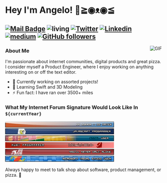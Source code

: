 # Hey I'm Angelo! 👋≧◉ᴥ◉≦
[![Mail Badge](https://img.shields.io/badge/-asara019@fiu.edu-c14438?style=flat-square&logo=Gmail&logoColor=white&link=mailto:asara019@fiu.edu)](mailto:asara019@fiu.edu)
![living](https://img.shields.io/badge/living-USA-3c9)
[![Twitter](https://img.shields.io/badge/-Twitter-222222?style=flat-square&logo=twitter&logoColor=white&link=https://twitter.com/ndneighbor)](https://twitter.com/ndneighbor)
[![Linkedin](https://img.shields.io/badge/-LinkedIn-222222?style=flat-square&logo=Linkedin&logoColor=white&link=https://www.linkedin.com/in/angelo-saraceno/)](https://www.linkedin.com/in/angelo-saraceno/)
[![medium](https://aleen42.github.io/badges/src/medium.svg)](https://medium.com/@ndneighbor)
[![GitHub followers](https://img.shields.io/github/followers/ndneighbor.svg?style=social&label=Follow&maxAge=2592000)](https://github.com/ndneighbor?tab=followers)
---
<img align="right" alt="GIF" src="https://raw.githubusercontent.com/haoruilee/haoruilee/master/pic/pusheencode.gif" />

### About Me
I'm passionate about internet communities, digital products and great pizza. I consider myself a Product Engineer, where I enjoy working on anything interesting on or off the text editor. 
- 🔭 Currently working on assorted projects!
- 🌱 Learning Swift and 3D Modeling
- ⚡ Fun fact: I have ran over 3500+ miles

### What My Internet Forum Signature Would Look Like In `${currentYear}`
<img src="https://raw.githubusercontent.com/ndneighbor/ndneighbor/master/assets/23425.gif" alt="Free userbars" border="0"></a>
<img src="https://raw.githubusercontent.com/ndneighbor/ndneighbor/master/assets/27224.png" alt="Free userbars" border="0"></a>
<img src="https://raw.githubusercontent.com/ndneighbor/ndneighbor/master/assets/41706.gif" alt="Free userbars" border="0"></a>
<img src="https://raw.githubusercontent.com/ndneighbor/ndneighbor/master/assets/43407.jpg" alt="Free userbars" border="0"></a>
<img src="https://raw.githubusercontent.com/ndneighbor/ndneighbor/master/assets/52967.png" alt="Free userbars" border="0"></a>
<img src="https://raw.githubusercontent.com/ndneighbor/ndneighbor/master/assets/9630.png" alt="Free userbars" border="0"></a>

Always happy to meet to talk shop about software, product management, or pizza. 🍕


